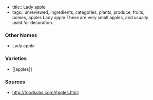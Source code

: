 - title:: Lady apple
- tags:: unreviewed, ingredients, categories, plants, produce, fruits, pomes, apples
Lady apple These are very small apples, and usually used for decoration.

### Other Names

* Lady apple

### Varieties

* [[apples]]

### Sources
* http://foodsubs.com/Apples.html

